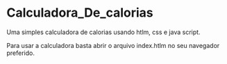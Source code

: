 # Calculadora_De_calorias
 Uma simples calculadora de calorias usando htlm, css e java script.
 
Para usar a calculadora basta abrir o arquivo index.htlm no seu navegador preferido.
